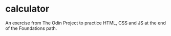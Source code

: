 # calculator

An exercise from The Odin Project to practice HTML, CSS and JS at the end of the Foundations path.